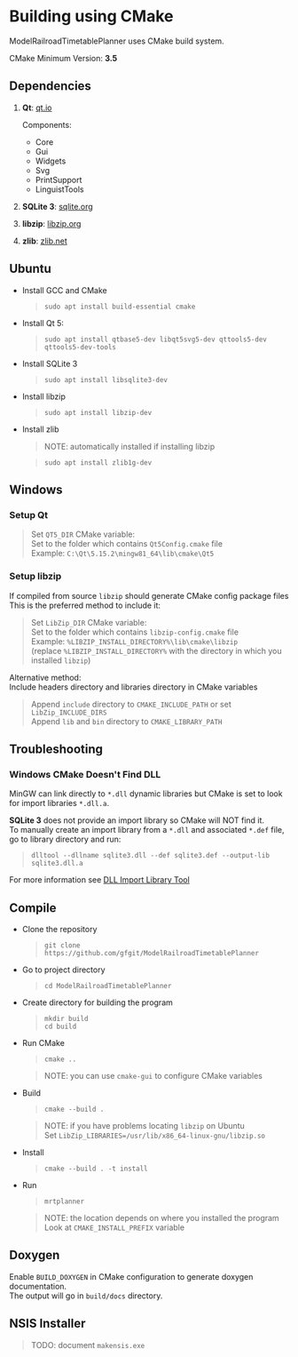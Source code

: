 # Building using CMake

ModelRailroadTimetablePlanner uses CMake build system.

CMake Minimum Version: **3.5**


## Dependencies

1. **Qt**: [qt.io](https://www.qt.io)

    Components:
    - Core
    - Gui
    - Widgets
    - Svg
    - PrintSupport
    - LinguistTools

2. **SQLite 3**: [sqlite.org](https://sqlite.org/index.html)

3. **libzip**: [libzip.org](https://libzip.org)

4. **zlib**: [zlib.net](https://www.zlib.net)


## Ubuntu

- Install GCC and CMake
  >`sudo apt install build-essential cmake`

- Install Qt 5:
  >`sudo apt install qtbase5-dev libqt5svg5-dev qttools5-dev qttools5-dev-tools`

- Install SQLite 3
  >`sudo apt install libsqlite3-dev`

- Install libzip
  >`sudo apt install libzip-dev`

- Install zlib
  > NOTE: automatically installed if installing libzip

  >`sudo apt install zlib1g-dev`


## Windows

### Setup Qt
> Set `QT5_DIR` CMake variable:  
> Set to the folder which contains `Qt5Config.cmake` file  
> Example: `C:\Qt\5.15.2\mingw81_64\lib\cmake\Qt5`

### Setup libzip
If compiled from source `libzip` should generate CMake config package files  
This is the preferred method to include it:  
> Set `LibZip_DIR` CMake variable:  
> Set to the folder which contains `libzip-config.cmake` file  
> Example: `%LIBZIP_INSTALL_DIRECTORY%\lib\cmake\libzip`  
> (replace `%LIBZIP_INSTALL_DIRECTORY%` with the directory in which you installed `libzip`)  

Alternative method:  
Include headers directory and libraries directory in CMake variables  
> Append `include` directory to `CMAKE_INCLUDE_PATH` or set `LibZip_INCLUDE_DIRS`  
> Append `lib` and `bin` directory to `CMAKE_LIBRARY_PATH`  

## Troubleshooting

### Windows CMake Doesn't Find DLL

MinGW can link directly to `*.dll` dynamic libraries but CMake is set to look for
import libraries `*.dll.a`.  

**SQLite 3** does not provide an import library so CMake will NOT find it.  
To manually create an import library from a `*.dll` and associated `*.def` file, go to library directory and run:  
> `dlltool --dllname sqlite3.dll --def sqlite3.def --output-lib sqlite3.dll.a`  

For more information see [DLL Import Library Tool](https://www.willus.com/mingw/colinp/win32/tools/dlltool.html)  

## Compile

- Clone the repository
  > `git clone https://github.com/gfgit/ModelRailroadTimetablePlanner`

- Go to project directory
  > `cd ModelRailroadTimetablePlanner`

- Create directory for building the program
  > `mkdir build`  
  > `cd build`

- Run CMake
  > `cmake ..`

  > NOTE: you can use `cmake-gui` to configure CMake variables

- Build
  > `cmake --build .`

  > NOTE: if you have problems locating `libzip` on Ubuntu  
  >       Set `LibZip_LIBRARIES=/usr/lib/x86_64-linux-gnu/libzip.so`

- Install
  > `cmake --build . -t install`

- Run
  > `mrtplanner`

  > NOTE: the location depends on where you installed the program  
  >       Look at `CMAKE_INSTALL_PREFIX` variable

## Doxygen

Enable `BUILD_DOXYGEN` in CMake configuration to generate doxygen documentation.  
The output will go in `build/docs` directory.


## NSIS Installer

> TODO: document `makensis.exe`
